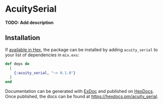 # AcuitySerial

**TODO: Add description**

## Installation

If [available in Hex](https://hex.pm/docs/publish), the package can be installed
by adding `acuity_serial` to your list of dependencies in `mix.exs`:

```elixir
def deps do
  [
    {:acuity_serial, "~> 0.1.0"}
  ]
end
```

Documentation can be generated with [ExDoc](https://github.com/elixir-lang/ex_doc)
and published on [HexDocs](https://hexdocs.pm). Once published, the docs can
be found at <https://hexdocs.pm/acuity_serial>.


